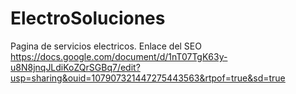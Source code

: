 # ElectroSoluciones
Pagina de servicios electricos.
Enlace del SEO https://docs.google.com/document/d/1nT07TgK63y-u8N8jnqJLdiKoZQrSGBq7/edit?usp=sharing&ouid=107907321447275443563&rtpof=true&sd=true
